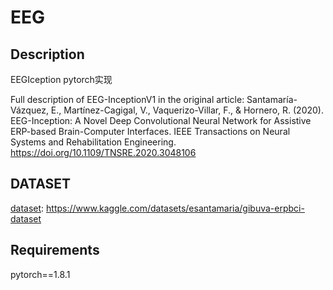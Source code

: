 # EEG

## Description 
EEGIception pytorch实现  

Full description of EEG-InceptionV1 in the original article:
Santamaría-Vázquez, E., Martínez-Cagigal, V., Vaquerizo-Villar, F., & Hornero, R. (2020). EEG-Inception: A Novel Deep Convolutional Neural Network for Assistive ERP-based Brain-Computer Interfaces. IEEE Transactions on Neural Systems and Rehabilitation Engineering. https://doi.org/10.1109/TNSRE.2020.3048106

## DATASET
[dataset](https://www.kaggle.com/datasets/esantamaria/gibuva-erpbci-dataset  ): https://www.kaggle.com/datasets/esantamaria/gibuva-erpbci-dataset  

## Requirements
pytorch==1.8.1
